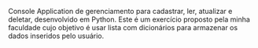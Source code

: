 Console Application de gerenciamento para cadastrar, ler, atualizar e deletar, desenvolvido em Python.
Este é um exercício proposto pela minha faculdade cujo objetivo é usar lista com dicionários para armazenar os dados inseridos pelo usuário.
